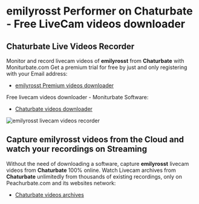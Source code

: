 # emilyrosst Performer on Chaturbate - Free LiveCam videos downloader

## Chaturbate Live Videos Recorder

Monitor and record livecam videos of **emilyrosst** from **Chaturbate** with Moniturbate.com
Get a premium trial for free by just and only registering with your Email address:
* [emilyrosst Premium videos downloader](https://moniturbate.com/request-demo-licence-key.html)

Free livecam videos downloader - Moniturbate Software:
* [Chaturbate videos downloader](https://moniturbate.com/moniturbate-download-software.html)

![emilyrosst livecam videos recorder](https://peachurnet.com/templates/moniturbate-software.png)


## Capture emilyrosst videos from the Cloud and watch your recordings on Streaming

Without the need of downloading a software, capture **emilyrosst** livecam videos from **Chaturbate** 100% online.
Watch Livecam archives from **Chaturbate** unlimitedly from thousands of existing recordings, only on Peachurbate.com and its websites network:
* [Chaturbate videos archives](https://peachurnet.com/)